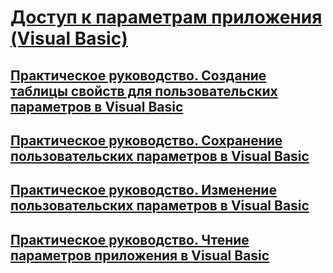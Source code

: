 # [Доступ к параметрам приложения (Visual Basic)](accessing-application-settings.md)
## [Практическое руководство. Создание таблицы свойств для пользовательских параметров в Visual Basic](how-to-create-property-grids-for-user-settings.md)
## [Практическое руководство. Сохранение пользовательских параметров в Visual Basic](how-to-persist-user-settings.md)
## [Практическое руководство. Изменение пользовательских параметров в Visual Basic](how-to-change-user-settings.md)
## [Практическое руководство. Чтение параметров приложения в Visual Basic](how-to-read-application-settings.md)
